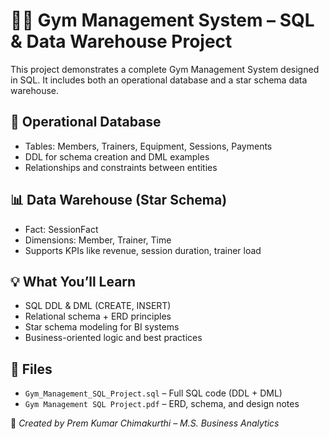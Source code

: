 # 🏋️‍♂️ Gym Management System – SQL & Data Warehouse Project

This project demonstrates a complete Gym Management System designed in SQL. It includes both an operational database and a star schema data warehouse.

## 🔧 Operational Database
- Tables: Members, Trainers, Equipment, Sessions, Payments
- DDL for schema creation and DML examples
- Relationships and constraints between entities

## 📊 Data Warehouse (Star Schema)
- Fact: SessionFact
- Dimensions: Member, Trainer, Time
- Supports KPIs like revenue, session duration, trainer load

## 💡 What You’ll Learn
- SQL DDL & DML (CREATE, INSERT)
- Relational schema + ERD principles
- Star schema modeling for BI systems
- Business-oriented logic and best practices

## 📂 Files
- `Gym_Management_SQL_Project.sql` – Full SQL code (DDL + DML)
- `Gym Management SQL Project.pdf` – ERD, schema, and design notes

📌 *Created by Prem Kumar Chimakurthi – M.S. Business Analytics*
